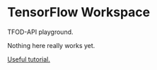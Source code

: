 # TensorFlow Workspace

TFOD-API playground.

Nothing here really works yet.

[Useful tutorial.](https://tensorflow-object-detection-api-tutorial.readthedocs.io/en/latest/index.html)

